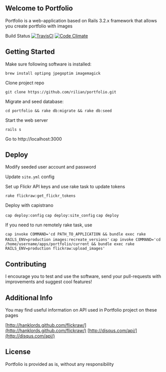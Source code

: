 Welcome to Portfolio
--------------------

Portfolio is a web-application based on Rails 3.2.x framework that allows you create portfolio with images

Build Status [![TravisCI](https://api.travis-ci.org/rilian/portfolio.png?branch=master)](https://travis-ci.org/rilian/portfolio) [![Code Climate](https://codeclimate.com/github/rilian/portfolio.png)](https://codeclimate.com/github/rilian/portfolio)

Getting Started
--------------------

Make sure following software is installed:

`brew install optipng jpegoptim imagemagick`

Clone project repo

`git clone https://github.com/rilian/portfolio.git`

Migrate and seed database:

`cd portfolio && rake db:migrate && rake db:seed`

Start the web server

`rails s`

Go to http://localhost:3000

Deploy
--------------------

Modify seeded user account and password

Update `site.yml` config

Set up Flickr API keys and use rake task to update tokens

`rake flickraw:get_flickr_tokens`

Deploy with capistrano

`cap deploy:config`
`cap deploy:site_config`
`cap deploy`

If you need to run remotely rake task, use

`cap invoke COMMAND='cd PATH_TO_APPLICATION && bundle exec rake RAILS_ENV=production images:recreate_versions'`
`cap invoke COMMAND='cd /home/username/apps/portfolio/current && bundle exec rake RAILS_ENV=production flickraw:upload_images'`

Contributing
--------------------

I encourage you to test and use the software, send your pull-requests with improvements and suggest cool features!

Additional Info
--------------------

You may find useful information on API used in Portfolio project on these pages

[http://hanklords.github.com/flickraw/](http://hanklords.github.com/flickraw/)
[http://disqus.com/api/](http://disqus.com/api/)

License
--------------------

Portfolio is provided as is, without any responsibility
